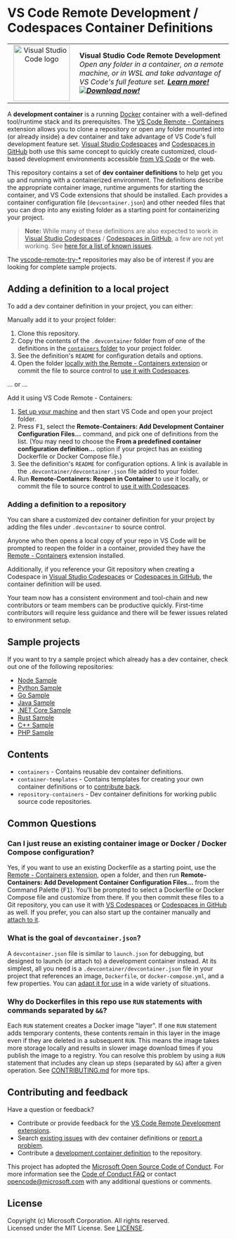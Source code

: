 # VS Code Remote Development / Codespaces Container Definitions

<table style="width: 100%; border-style: none;"><tr>
<td style="width: 140px; text-align: center;"><a href="https://aka.ms/vscode-remote/download/extension"><img width="128px" src="https://microsoft.github.io/vscode-remote-release/images/remote-extensionpack.png" alt="Visual Studio Code logo"/></a></td>
<td>
<strong>Visual Studio Code Remote Development</strong><br />
<i>Open any folder in a container, on a remote machine, or in WSL and take advantage of VS Code's full feature set. <strong><a href="https://aka.ms/vscode-remote">Learn more!</a></strong><br />
<strong><a href="https://aka.ms/vscode-remote/containers/download"><img src="https://microsoft.github.io/vscode-remote-release//images/download.png" alt="Download now!"/></a></strong></i>
</td>
</tr></table>

A **development container** is a running [Docker](https://www.docker.com) container with a well-defined tool/runtime stack and its prerequisites. The [VS Code Remote - Containers](https://aka.ms/vscode-remote/download/containers) extension allows you to clone a repository or open any folder mounted into (or already inside) a dev container and take advantage of VS Code's full development feature set. [Visual Studio Codespaces](https://visualstudio.microsoft.com/services/visual-studio-codespaces/) and [Codespaces in GitHub](https://github.com/features/codespaces) both use this same concept to quickly create customized, cloud-based development environments accessible [from VS Code](https://aka.ms/vso-dl) or the web.

This repository contains a set of **dev container definitions** to help get you up and running with a containerized environment. The definitions describe the appropriate container image, runtime arguments for starting the container, and VS Code extensions that should be installed. Each provides a container configuration file (`devcontainer.json`) and other needed files that you can drop into any existing folder as a starting point for containerizing your project.

> **Note:** While many of these definitions are also expected to work in [Visual Studio Codespaces](https://visualstudio.microsoft.com/services/visual-studio-codespaces/) / [Codespaces in GitHub](https://github.com/features/codespaces), a few are not yet working. See [here for a list of known issues](containers/CODESPACES.md).

The [vscode-remote-try-*](https://github.com/search?q=org%3Amicrosoft+vscode-remote-try-&type=Repositories) repositories may also be of interest if you are looking for complete sample projects.

## Adding a definition to a local project

To add a dev container definition in your project, you can either:

Manually add it to your project folder:

1. Clone this repository.
2. Copy the contents of the `.devcontainer` folder from of one of the definitions in the [`containers` folder](containers) to your project folder. 
3. See the definition's `README` for configuration details and options.
4. Open the folder [locally with the Remote - Containers extension](vscode-remote/containers/getting-started/open) or commit the file to source control to [use it with Codespaces](https://docs.github.com/en/github/developing-online-with-codespaces/configuring-codespaces-for-your-project#using-a-pre-built-container-configuration).

... or ...

Add it using VS Code Remote - Containers:
  
  1. [Set up your machine](https://aka.ms/vscode-remote/containers/getting-started) and then start VS Code and open your project folder.
  2. Press <kbd>F1</kbd>, select the **Remote-Containers: Add Development Container Configuration Files...** command, and pick one of definitions from the list. (You may need to choose the **From a predefined container configuration definition...** option if your project has an existing Dockerfile or Docker Compose file.)
  3. See the definition's `README` for configuration options. A link is available in the `.devcontainer/devcontainer.json` file added to your folder.
  4. Run **Remote-Containers: Reopen in Container** to use it locally, or commit the file to source control to [use it with Codespaces](https://docs.github.com/en/github/developing-online-with-codespaces/configuring-codespaces-for-your-project#using-a-pre-built-container-configuration).

### Adding a definition to a repository

You can share a customized dev container definition for your project by adding the files under `.devcontainer` to source control.

Anyone who then opens a local copy of your repo in VS Code will be prompted to reopen the folder in a container, provided they have the [Remote - Containers](https://aka.ms/vscode-remote/download/containers) extension installed.

Additionally, if you reference your Git repository when creating a Codespace in [Visual Studio Codespaces](https://visualstudio.microsoft.com/services/visual-studio-codespaces/) or [Codespaces in GitHub](https://github.com/features/codespaces), the container definition will be used.

Your team now has a consistent environment and tool-chain and new contributors or team members can be productive quickly. First-time contributors will require less guidance and there will be fewer issues related to environment setup.

## Sample projects

If you want to try a sample project which already has a dev container, check out one of the following repositories:

- [Node Sample](https://github.com/Microsoft/vscode-remote-try-node)
- [Python Sample](https://github.com/Microsoft/vscode-remote-try-python)
- [Go Sample](https://github.com/Microsoft/vscode-remote-try-go)
- [Java Sample](https://github.com/Microsoft/vscode-remote-try-java)
- [.NET Core Sample](https://github.com/Microsoft/vscode-remote-try-dotnetcore)
- [Rust Sample](https://github.com/microsoft/vscode-remote-try-rust)
- [C++ Sample](https://github.com/microsoft/vscode-remote-try-cpp)
- [PHP Sample](https://github.com/microsoft/vscode-remote-try-php)

## Contents

- `containers` - Contains reusable dev container definitions.
- `container-templates` - Contains templates for creating your own container definitions or to [contribute back](CONTRIBUTING.md#contributing-dev-container-definitions).
- `repository-containers` - Dev container definitions for working public source code repositories.

## Common Questions

### Can I just reuse an existing container image or Docker / Docker Compose configuration?

Yes, if you want to use an existing Dockerfile as a starting point, use the [Remote - Containers extension](https://aka.ms/vscode-remote/download/containers), open a folder, and then run **Remote-Containers: Add Development Container Configuration Files...** from the Command Palette (<kbd>F1</kbd>). You'll be prompted to select a Dockerfile or Docker Compose file and customize from there. If you then commit these files to a Git repository, you can use it with [VS Codespaces](https://visualstudio.microsoft.com/services/visual-studio-codespaces/) or [Codespaces in GitHub](https://github.com/features/codespaces) as well. If you prefer, you can also start up the container manually and [attach to it](https://aka.ms/vscode-remote/containers/attach).

### What is the goal of `devcontainer.json`?

A `devcontainer.json` file is similar to `launch.json` for debugging, but designed to launch (or attach to) a development container instead. At its simplest, all you need is a `.devcontainer/devcontainer.json` file in your project that references an image, `Dockerfile`, or `docker-compose.yml`, and a few properties. You can [adapt it for use](https://aka.ms/vscode-remote/containers/folder-setup) in a wide variety of situations.

### Why do Dockerfiles in this repo use `RUN` statements with commands separated by `&&`?

Each `RUN` statement creates a Docker image "layer". If one `RUN` statement adds temporary contents, these contents remain in this layer in the image even if they are deleted in a subsequent `RUN`. This means the image takes more storage locally and results in slower image download times if you publish the image to a registry. You can resolve this problem by using a `RUN` statement that includes any clean up steps (separated by `&&`) after a given operation. See [CONTRIBUTING.md](./CONTRIBUTING.md#why-do-dockerfiles-in-this-repository-use-run-statements-with-commands-separated-by-) for more tips.

## Contributing and feedback

Have a question or feedback?

- Contribute or provide feedback for the [VS Code Remote Development extensions](https://github.com/Microsoft/vscode-remote-release/blob/master/CONTRIBUTING.md).
- Search [existing issues](https://github.com/Microsoft/vscode-dev-containers/issues) with dev container definitions or [report a problem](https://github.com/Microsoft/vscode-dev-containers/issues/new).
- Contribute a [development container definition](CONTRIBUTING.md#contributing-dev-container-definitions) to the repository.

This project has adopted the [Microsoft Open Source Code of Conduct](https://opensource.microsoft.com/codeofconduct/).
For more information see the [Code of Conduct FAQ](https://opensource.microsoft.com/codeofconduct/faq/) or
contact [opencode@microsoft.com](mailto:opencode@microsoft.com) with any additional questions or comments.

## License

Copyright (c) Microsoft Corporation. All rights reserved. <br />
Licensed under the MIT License. See [LICENSE](LICENSE).
